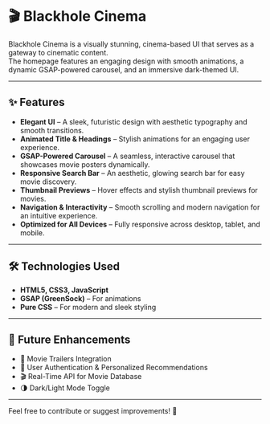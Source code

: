 # 🎬 Blackhole Cinema

Blackhole Cinema is a visually stunning, cinema-based UI that serves as a gateway to cinematic content.  
The homepage features an engaging design with smooth animations, a dynamic GSAP-powered carousel, and an immersive dark-themed UI.

---

## ✨ Features

- **Elegant UI** – A sleek, futuristic design with aesthetic typography and smooth transitions.  
- **Animated Title & Headings** – Stylish animations for an engaging user experience.  
- **GSAP-Powered Carousel** – A seamless, interactive carousel that showcases movie posters dynamically.  
- **Responsive Search Bar** – An aesthetic, glowing search bar for easy movie discovery.  
- **Thumbnail Previews** – Hover effects and stylish thumbnail previews for movies.  
- **Navigation & Interactivity** – Smooth scrolling and modern navigation for an intuitive experience.  
- **Optimized for All Devices** – Fully responsive across desktop, tablet, and mobile.  

---

## 🛠️ Technologies Used

- **HTML5, CSS3, JavaScript**  
- **GSAP (GreenSock)** – For animations  
- **Pure CSS** – For modern and sleek styling  

---

## 📌 Future Enhancements

- 🎥 Movie Trailers Integration  
- 🔑 User Authentication & Personalized Recommendations  
- 🎬 Real-Time API for Movie Database  
- 🌗 Dark/Light Mode Toggle  

---

Feel free to contribute or suggest improvements! 🚀  
